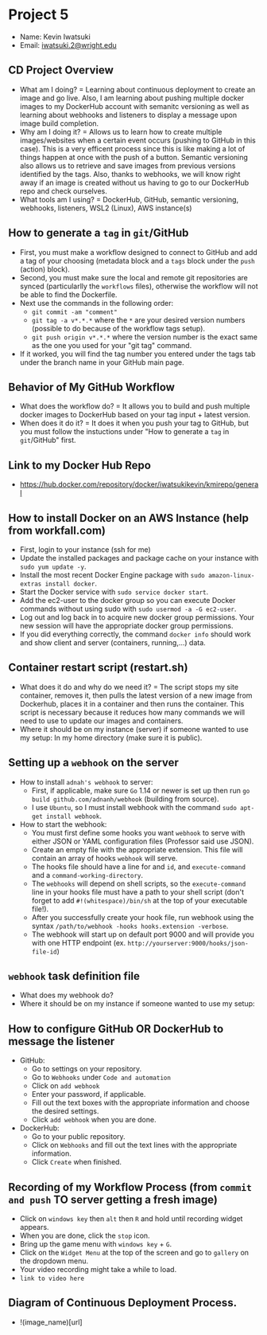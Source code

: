 # Project 5
- Name: Kevin Iwatsuki
- Email: iwatsuki.2@wright.edu
## CD Project Overview
- What am I doing? = Learning about continuous deployment to create an image and go live. Also, I am learning about pushing multiple docker images to my DockerHub account with semanitc versioning as well as learning about webhooks and listeners to display a message upon image build completion.
- Why am I doing it? = Allows us to learn how to create multiple images/websites when a certain event occurs (pushing to GitHub in this case). This is a very efficent process since this is like making a lot of things happen at once with the push of a button. Semantic versioning also allows us to retrieve and save images from previous versions identified by the tags. Also, thanks to webhooks, we will know right away if an image is created without us having to go to our DockerHub repo and check ourselves.
- What tools am I using? = DockerHub, GitHub, semantic versioning, webhooks, listeners, WSL2 (Linux), AWS instance(s)
## How to generate a `tag` in `git`/GitHub
- First, you must make a workflow designed to connect to GitHub and add a tag of your choosing (metadata block and a `tags` block under the `push` (action) block).
- Second, you must make sure the local and remote git repositories are synced (particularlly the `workflows` files), otherwise the workflow will not be able to find the Dockerfile.
- Next use the commands in the following order:
  - `git commit -am "comment"`
  - `git tag -a v*.*.*` where the `*` are your desired version numbers (possible to do because of the workflow tags setup).
  - `git push origin v*.*.*` where the version number is the exact same as the one you used for your "git tag" command.
- If it worked, you will find the tag number you entered under the tags tab under the branch name in your GitHub main page.
## Behavior of My GitHub Workflow
- What does the workflow do? = It allows you to build and push multiple docker images to DockerHub based on your tag input + latest version.
- When does it do it? = It does it when you push your tag to GitHub, but you must follow the instuctions under "How to generate a `tag` in `git`/GitHub" first.
## Link to my Docker Hub Repo 
- https://hub.docker.com/repository/docker/iwatsukikevin/kmirepo/general
## How to install Docker on an AWS Instance (help from workfall.com)
- First, login to your instance (ssh for me)
- Update the installed packages and package cache on your instance with `sudo yum update -y`.
- Install the most recent Docker Engine package with `sudo amazon-linux-extras install docker`.
- Start the Docker service with `sudo service docker start`.
- Add the ec2-user to the docker group so you can execute Docker commands without using sudo with `sudo usermod -a -G ec2-user`.
- Log out and log back in to acquire new docker group permissions. Your new session will have the appropriate docker group permissions.
- If you did everything correctly, the command `docker info` should work and show client and server (containers, running,...) data.  
## Container restart script (restart.sh)
- What does it do and why do we need it? = The script stops my site container, removes it, then pulls the latest version of a new image from Dockerhub, places it in a container and then runs the container. This script is necessary because it reduces how many commands we will need to use to update our images and containers.
- Where it should be on my instance (server) if someone wanted to use my setup: In my home directory (make sure it is public).
## Setting up a `webhook` on the server
- How to install `adnah's webhook` to server:
  - First, if applicable, make sure `Go` 1.14 or newer is set up then run `go build github.com/adnanh/webhook` (building from source).
  - I use `Ubuntu`, so I must install webhook with the command `sudo apt-get install webhook`.
- How to start the webhook:
  - You must first define some hooks you want `webhook` to serve with either JSON or YAML configuration files (Professor said use JSON).
  - Create an empty file with the appropriate extension. This file will contain an array of hooks `webhook` will serve.
  - The hooks file should have a line for and `id`, and `execute-command` and a `command-working-directory`.
  - The `webhooks` will depend on shell scripts, so the `execute-command` line in your hooks file must have a path to your shell script (don't forget to add `#!(whitespace)/bin/sh` at the top of your executable file!).
  - After you successfully create your hook file, run webhook using the syntax `/path/to/webhook -hooks hooks.extension -verbose`.
  - The webhook will start up on default port 9000 and will provide you with one HTTP endpoint (ex. `http://yourserver:9000/hooks/json-file-id`)
## `webhook` task definition file
- What does my webhook do?
- Where it should be on my instance if someone wanted to use my setup: 
## How to configure GitHub OR DockerHub to message the listener
- GitHub:
  - Go to settings on your repository.
  - Go to `Webhooks` under `Code and automation`
  - Click on `add webhook` 
  - Enter your password, if applicable.
  - Fill out the text boxes with the appropriate information and choose the desired settings.
  - Click `add webhook` when you are done.
- DockerHub:
  - Go to your public repository.
  - Click on `Webhooks` and fill out the text lines with the appropriate information.
  - Click `Create` when finished.
## Recording of my Workflow Process (from `commit and push` TO server getting a fresh image)
- Click on `windows key` then `alt` then `R` and hold until recording widget appears.
- When you are done, click the `stop` icon.
- Bring up the game menu with `windows key` + `G`.
- Click on the `Widget Menu` at the top of the screen and go to `gallery` on the dropdown menu.
- Your video recording might take a while to load.
- `link to video here`
## Diagram of Continuous Deployment Process.
- !(image_name)[url]
